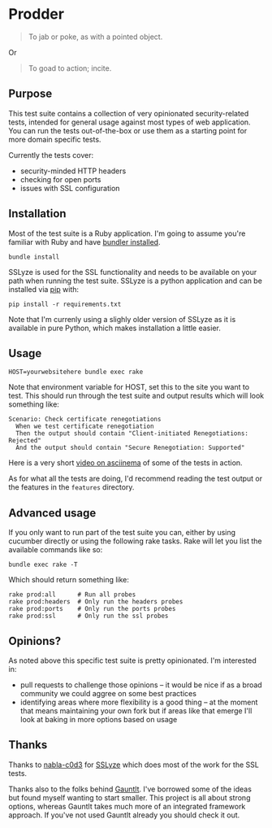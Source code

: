 # Prodder

> To jab or poke, as with a pointed object.

Or

> To goad to action; incite.


## Purpose

This test suite contains a collection of very opinionated
security-related tests, intended for general usage against most types
of web application. You can run the tests out-of-the-box or use them as
a starting point for more domain specific tests.

Currently the tests cover:

* security-minded HTTP headers
* checking for open ports
* issues with SSL configuration


## Installation

Most of the test suite is a Ruby application. I'm going to assume you're
familiar with Ruby and have [bundler installed](http://bundler.io/).

    bundle install

SSLyze is used for the SSL functionality and needs to be available on
your path when running the test suite. SSLyze is a python application
and can be installed via [pip](http://www.pip-installer.org/) with:

    pip install -r requirements.txt

Note that I'm currenly using a slighly older version of SSLyze as it is
available in pure Python, which makes installation a little easier. 


## Usage

    HOST=yourwebsitehere bundle exec rake

Note that environment variable for HOST, set this to the site you want
to test. This should run through the test suite and output results which
will look something like:

    Scenario: Check certificate renegotiations
      When we test certificate renegotiation
      Then the output should contain "Client-initiated Renegotiations: Rejected"
      And the output should contain "Secure Renegotiation: Supported"

Here is a very short [video on asciinema](http://asciinema.org/a/6565)
of some of the tests in action.

As for what all the tests are doing, I'd recommend reading the test
output or the features in the `features` directory.




## Advanced usage

If you only want to run part of the test suite you can, either by using
cucumber directly or using the following rake tasks. Rake will let you list
the available commands like so:

    bundle exec rake -T

Which should return something like:    

    rake prod:all      # Run all probes
    rake prod:headers  # Only run the headers probes
    rake prod:ports    # Only run the ports probes
    rake prod:ssl      # Only run the ssl probes


## Opinions?

As noted above this specific test suite is pretty opinionated. I'm
interested in:

* pull requests to challenge those opinions – it would be nice if as a
  broad community we could aggree on some best practices
* identifying areas where more flexibility is a good thing – at the moment
  that means maintaining your own fork but if areas like that emerge
  I'll look at baking in more options based on usage


## Thanks

Thanks to [nabla-c0d3](https://github.com/nabla-c0d3) for
[SSLyze](https://github.com/iSECPartners/sslyze) which does most of the
work for the SSL tests.

Thanks also to the folks behind [Gauntlt](http://gauntlt.org/). I've
borrowed some of the ideas but found myself wanting to start smaller.
This project is all about strong options, whereas Gauntlt takes much
more of an integrated framework approach. If you've not used Gauntlt
already you should check it out.
